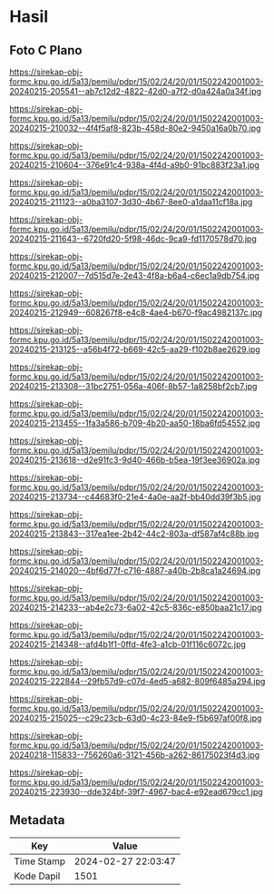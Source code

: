 # Hasil

## Foto C Plano

https://sirekap-obj-formc.kpu.go.id/5a13/pemilu/pdpr/15/02/24/20/01/1502242001003-20240215-205541--ab7c12d2-4822-42d0-a7f2-d0a424a0a34f.jpg

https://sirekap-obj-formc.kpu.go.id/5a13/pemilu/pdpr/15/02/24/20/01/1502242001003-20240215-210032--4f4f5af8-823b-458d-80e2-9450a16a0b70.jpg

https://sirekap-obj-formc.kpu.go.id/5a13/pemilu/pdpr/15/02/24/20/01/1502242001003-20240215-210604--376e91c4-938a-4f4d-a9b0-91bc883f23a1.jpg

https://sirekap-obj-formc.kpu.go.id/5a13/pemilu/pdpr/15/02/24/20/01/1502242001003-20240215-211123--a0ba3107-3d30-4b67-8ee0-a1daa11cf18a.jpg

https://sirekap-obj-formc.kpu.go.id/5a13/pemilu/pdpr/15/02/24/20/01/1502242001003-20240215-211643--6720fd20-5f98-46dc-9ca9-fd1170578d70.jpg

https://sirekap-obj-formc.kpu.go.id/5a13/pemilu/pdpr/15/02/24/20/01/1502242001003-20240215-212007--7d515d7e-2e43-4f8a-b6a4-c6ec1a9db754.jpg

https://sirekap-obj-formc.kpu.go.id/5a13/pemilu/pdpr/15/02/24/20/01/1502242001003-20240215-212949--608267f8-e4c8-4ae4-b670-f9ac4982137c.jpg

https://sirekap-obj-formc.kpu.go.id/5a13/pemilu/pdpr/15/02/24/20/01/1502242001003-20240215-213125--a56b4f72-b669-42c5-aa29-f102b8ae2629.jpg

https://sirekap-obj-formc.kpu.go.id/5a13/pemilu/pdpr/15/02/24/20/01/1502242001003-20240215-213308--31bc2751-056a-406f-8b57-1a8258bf2cb7.jpg

https://sirekap-obj-formc.kpu.go.id/5a13/pemilu/pdpr/15/02/24/20/01/1502242001003-20240215-213455--1fa3a586-b709-4b20-aa50-18ba6fd54552.jpg

https://sirekap-obj-formc.kpu.go.id/5a13/pemilu/pdpr/15/02/24/20/01/1502242001003-20240215-213618--d2e91fc3-9d40-466b-b5ea-19f3ee36902a.jpg

https://sirekap-obj-formc.kpu.go.id/5a13/pemilu/pdpr/15/02/24/20/01/1502242001003-20240215-213734--c44683f0-21e4-4a0e-aa2f-bb40dd39f3b5.jpg

https://sirekap-obj-formc.kpu.go.id/5a13/pemilu/pdpr/15/02/24/20/01/1502242001003-20240215-213843--317ea1ee-2b42-44c2-803a-df587af4c88b.jpg

https://sirekap-obj-formc.kpu.go.id/5a13/pemilu/pdpr/15/02/24/20/01/1502242001003-20240215-214020--4bf6d77f-c716-4887-a40b-2b8ca1a24694.jpg

https://sirekap-obj-formc.kpu.go.id/5a13/pemilu/pdpr/15/02/24/20/01/1502242001003-20240215-214233--ab4e2c73-6a02-42c5-836c-e850baa21c17.jpg

https://sirekap-obj-formc.kpu.go.id/5a13/pemilu/pdpr/15/02/24/20/01/1502242001003-20240215-214348--afd4b1f1-0ffd-4fe3-a1cb-01f116c6072c.jpg

https://sirekap-obj-formc.kpu.go.id/5a13/pemilu/pdpr/15/02/24/20/01/1502242001003-20240215-222844--29fb57d9-c07d-4ed5-a682-809f6485a294.jpg

https://sirekap-obj-formc.kpu.go.id/5a13/pemilu/pdpr/15/02/24/20/01/1502242001003-20240215-215025--c29c23cb-63d0-4c23-84e9-f5b697af00f8.jpg

https://sirekap-obj-formc.kpu.go.id/5a13/pemilu/pdpr/15/02/24/20/01/1502242001003-20240218-115833--756260a6-3121-456b-a262-86175023f4d3.jpg

https://sirekap-obj-formc.kpu.go.id/5a13/pemilu/pdpr/15/02/24/20/01/1502242001003-20240215-223930--dde324bf-39f7-4967-bac4-e92ead679cc1.jpg


## Metadata

| Key        | Value               |
| ---------- | ------------------- |
| Time Stamp | 2024-02-27 22:03:47 |
| Kode Dapil | 1501                |



